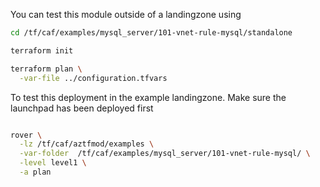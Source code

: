 You can test this module outside of a landingzone using

```bash
cd /tf/caf/examples/mysql_server/101-vnet-rule-mysql/standalone

terraform init

terraform plan \
  -var-file ../configuration.tfvars

```

To test this deployment in the example landingzone. Make sure the launchpad has been deployed first

```bash

rover \
  -lz /tf/caf/aztfmod/examples \
  -var-folder  /tf/caf/examples/mysql_server/101-vnet-rule-mysql/ \
  -level level1 \
  -a plan

```